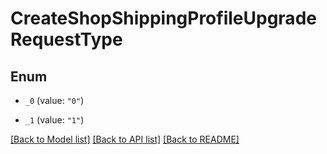 # CreateShopShippingProfileUpgradeRequestType

## Enum


* `_0` (value: `"0"`)

* `_1` (value: `"1"`)


[[Back to Model list]](../README.md#documentation-for-models) [[Back to API list]](../README.md#documentation-for-api-endpoints) [[Back to README]](../README.md)


